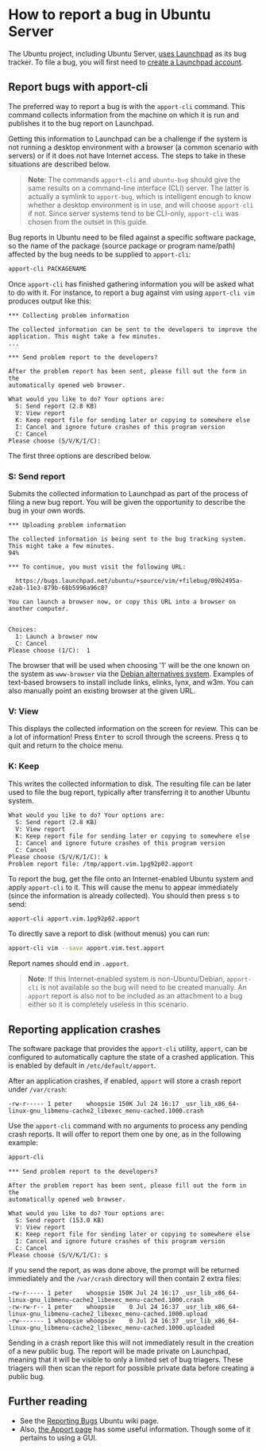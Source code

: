 # How to report a bug in Ubuntu Server

The Ubuntu project, including Ubuntu Server, [uses Launchpad](https://launchpad.net/) as its bug tracker. To file a bug, you will first need to [create a Launchpad account](https://help.launchpad.net/YourAccount/NewAccount).

## Report bugs with apport-cli

The preferred way to report a bug is with the `apport-cli` command. This command collects information from the machine on which it is run and publishes it to the bug report on Launchpad.

Getting this information to Launchpad can be a challenge if the system is not running a desktop environment with a browser (a common scenario with servers) or if it does not have Internet access. The steps to take in these situations are described below.

> **Note**:
> The commands `apport-cli` and `ubuntu-bug` should give the same results on a command-line interface (CLI) server. The latter is actually a symlink to `apport-bug`, which is intelligent enough to know whether a desktop environment is in use, and will choose `apport-cli` if not. Since server systems tend to be CLI-only, `apport-cli` was chosen from the outset in this guide.

Bug reports in Ubuntu need to be filed against a specific software package, so the name of the package (source package or program name/path) affected by the bug needs to be supplied to `apport-cli`:

```bash
apport-cli PACKAGENAME
```

Once `apport-cli` has finished gathering information you will be asked what to do with it. For instance, to report a bug against vim using `apport-cli vim` produces output like this:

```text
*** Collecting problem information
    
The collected information can be sent to the developers to improve the
application. This might take a few minutes.
...
    
*** Send problem report to the developers?
    
After the problem report has been sent, please fill out the form in the
automatically opened web browser.
   
What would you like to do? Your options are:
  S: Send report (2.8 KB)
  V: View report
  K: Keep report file for sending later or copying to somewhere else
  I: Cancel and ignore future crashes of this program version
  C: Cancel
Please choose (S/V/K/I/C):
```

The first three options are described below.

### S: Send report

Submits the collected information to Launchpad as part of the process of filing a new bug report. You will be given the opportunity to describe the bug in your own words.
    
```text 
*** Uploading problem information
    
The collected information is being sent to the bug tracking system.
This might take a few minutes.
94%
    
*** To continue, you must visit the following URL:
    
  https://bugs.launchpad.net/ubuntu/+source/vim/+filebug/09b2495a-e2ab-11e3-879b-68b5996a96c8?
    
You can launch a browser now, or copy this URL into a browser on another computer.
    
    
Choices:
  1: Launch a browser now
  C: Cancel
Please choose (1/C):  1
```
    
The browser that will be used when choosing '1' will be the one known on the system as `www-browser` via the [Debian alternatives system](https://manpages.ubuntu.com/manpages/en/man1/update-alternatives.1.html). Examples of text-based browsers to install include links, elinks, lynx, and w3m. You can also manually point an existing browser at the given URL.

### V: View

This displays the collected information on the screen for review. This can be a lot of information! Press <kbd>Enter</kbd> to scroll through the screens. Press <kbd>q</kbd> to quit and return to the choice menu.

### K: Keep

This writes the collected information to disk. The resulting file can be later used to file the bug report, typically after transferring it to another Ubuntu system.
    
```text    
What would you like to do? Your options are:
  S: Send report (2.8 KB)
  V: View report
  K: Keep report file for sending later or copying to somewhere else
  I: Cancel and ignore future crashes of this program version
  C: Cancel
Please choose (S/V/K/I/C): k
Problem report file: /tmp/apport.vim.1pg92p02.apport
```

To report the bug, get the file onto an Internet-enabled Ubuntu system and apply `apport-cli` to it. This will cause the menu to appear immediately (since the information is already collected). You should then press <kbd>s</kbd> to send:

```bash    
apport-cli apport.vim.1pg92p02.apport
```    

To directly save a report to disk (without menus) you can run:

```bash
apport-cli vim --save apport.vim.test.apport
```

Report names should end in `.apport`.
   
> **Note**:
> If this Internet-enabled system is non-Ubuntu/Debian, `apport-cli` is not available so the bug will need to be created manually. An `apport` report is also not to be included as an attachment to a bug either so it is completely useless in this scenario.

## Reporting application crashes

The software package that provides the `apport-cli` utility, `apport`, can be configured to automatically capture the state of a crashed application. This is enabled by default in `/etc/default/apport`.

After an application crashes, if enabled, `apport` will store a crash report under `/var/crash`:

```text
-rw-r----- 1 peter    whoopsie 150K Jul 24 16:17 _usr_lib_x86_64-linux-gnu_libmenu-cache2_libexec_menu-cached.1000.crash
```

Use the `apport-cli` command with no arguments to process any pending crash reports. It will offer to report them one by one, as in the following example:

```bash
apport-cli
``` 

```text
*** Send problem report to the developers?
    
After the problem report has been sent, please fill out the form in the
automatically opened web browser.
    
What would you like to do? Your options are:
  S: Send report (153.0 KB)
  V: View report
  K: Keep report file for sending later or copying to somewhere else
  I: Cancel and ignore future crashes of this program version
  C: Cancel
Please choose (S/V/K/I/C): s
```

If you send the report, as was done above, the prompt will be returned immediately and the `/var/crash` directory will then contain 2 extra files:

```text
-rw-r----- 1 peter    whoopsie 150K Jul 24 16:17 _usr_lib_x86_64-linux-gnu_libmenu-cache2_libexec_menu-cached.1000.crash
-rw-rw-r-- 1 peter    whoopsie    0 Jul 24 16:37 _usr_lib_x86_64-linux-gnu_libmenu-cache2_libexec_menu-cached.1000.upload
-rw------- 1 whoopsie whoopsie    0 Jul 24 16:37 _usr_lib_x86_64-linux-gnu_libmenu-cache2_libexec_menu-cached.1000.uploaded
```

Sending in a crash report like this will not immediately result in the creation of a new public bug. The report will be made private on Launchpad, meaning that it will be visible to only a limited set of bug triagers. These triagers will then scan the report for possible private data before creating a public bug.

## Further reading

- See the [Reporting Bugs](https://help.ubuntu.com/community/ReportingBugs) Ubuntu wiki page.
- Also, [the Apport page](https://wiki.ubuntu.com/Apport) has some useful information. Though some of it pertains to using a GUI.
